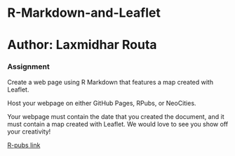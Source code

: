 # R-Markdown-and-Leaflet
# Author: Laxmidhar Routa
### Assignment
Create a web page using R Markdown that features a map created with Leaflet.

Host your webpage on either GitHub Pages, RPubs, or NeoCities.

Your webpage must contain the date that you created the document, and it must contain a map created with Leaflet. We would love to see you show off your creativity!

[R-pubs link](https://rpubs.com/laxmi530/R_Markdown_and_Leaflet)